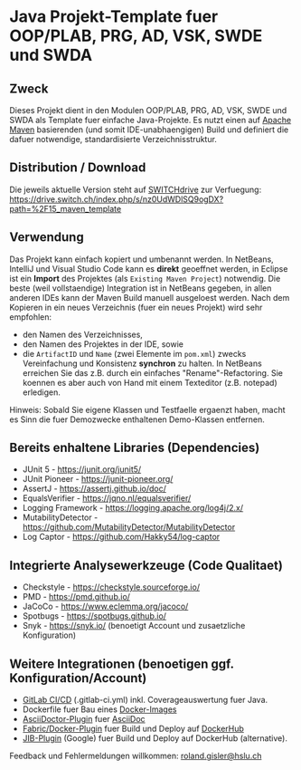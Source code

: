 # Java Projekt-Template fuer OOP/PLAB, PRG, AD, VSK, SWDE und SWDA

## Zweck
Dieses Projekt dient in den Modulen OOP/PLAB, PRG, AD, VSK, SWDE und SWDA als 
Template fuer einfache Java-Projekte. Es nutzt einen auf 
[Apache Maven](https://maven.apache.org/) basierenden (und somit IDE-unabhaengigen) 
Build und definiert die dafuer notwendige, standardisierte Verzeichnisstruktur.

## Distribution / Download
Die jeweils aktuelle Version steht auf [SWITCHdrive](https://drive.switch.ch/) zur Verfuegung:
https://drive.switch.ch/index.php/s/nz0UdWDlSQ9ogDX?path=%2F15_maven_template

## Verwendung
Das Projekt kann einfach kopiert und umbenannt werden. In NetBeans, IntelliJ und 
Visual Studio Code kann es **direkt** geoeffnet werden, in Eclipse  ist 
ein **Import** des Projektes (als `Existing Maven Project`) notwendig. 
Die beste (weil vollstaendige) Integration ist in NetBeans gegeben, in allen
anderen IDEs kann der Maven Build manuell ausgeloest werden. Nach dem Kopieren
in ein neues Verzeichnis (fuer ein neues Projekt) wird sehr empfohlen:
* den Namen des Verzeichnisses, 
* den Namen des Projektes in der IDE, sowie 
* die `ArtifactID` und `Name` (zwei Elemente im `pom.xml`)
zwecks Vereinfachung und Konsistenz **synchron** zu halten.
In NetBeans erreichen Sie das z.B. durch ein einfaches "Rename"-Refactoring. 
Sie koennen es aber auch von Hand mit einem Texteditor (z.B. notepad) erledigen.

Hinweis: Sobald Sie eigene Klassen und Testfaelle ergaenzt haben, macht es Sinn
die fuer Demozwecke enthaltenen Demo-Klassen entfernen.

## Bereits enhaltene Libraries (Dependencies)
* JUnit 5 - https://junit.org/junit5/
* JUnit Pioneer - https://junit-pioneer.org/
* AssertJ - https://assertj.github.io/doc/
* EqualsVerifier - https://jqno.nl/equalsverifier/
* Logging Framework - https://logging.apache.org/log4j/2.x/
* MutabilityDetector - https://github.com/MutabilityDetector/MutabilityDetector
* Log Captor - https://github.com/Hakky54/log-captor

## Integrierte Analysewerkzeuge (Code Qualitaet)
* Checkstyle - https://checkstyle.sourceforge.io/
* PMD - https://pmd.github.io/
* JaCoCo - https://www.eclemma.org/jacoco/
* Spotbugs - https://spotbugs.github.io/
* Snyk - https://snyk.io/ (benoetigt Account und zusaetzliche Konfiguration)

## Weitere Integrationen (benoetigen ggf. Konfiguration/Account)
* [GitLab CI/CD](https://docs.gitlab.com/ee/ci/) (.gitlab-ci.yml) inkl. Coverageauswertung fuer Java.
* Dockerfile fuer Bau eines [Docker-Images](https://www.docker.com/)
* [AsciiDoctor-Plugin](https://asciidoctor.org/) fuer [AsciiDoc](https://asciidoc.org/)
* [Fabric/Docker-Plugin](https://dmp.fabric8.io/) fuer Build und Deploy auf [DockerHub](https://hub.docker.com/)
* [JIB-Plugin](https://github.com/GoogleContainerTools/jib/tree/master/jib-maven-plugin) (Google) fuer Build und Deploy auf DockerHub (alternative).

Feedback und Fehlermeldungen willkommen: roland.gisler@hslu.ch

